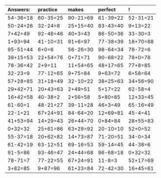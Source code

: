 | Answers: | practice | makes | perfect | ! |
| :--- | :--- | :--- | :--- | :--- |
| 54-36=18 | 60-35=25 | 90-21=69 | 61-39=22 | 52-31=21 | 
| 50-24=26 | 32-24=8 | 25+15=40 | 83-43=40 | 9+13=22 | 
| 7+42=49 | 92-46=46 | 40+3=43 | 86-50=36 | 33-30=3 | 
| 1+93=94 | 41-10=31 | 91+6=97 | 77-38=39 | 18+70=88 | 
| 95-51=44 | 6+0=6 | 56-26=30 | 98-64=34 | 78-72=6 | 
| 38+15=53 | 22+54=76 | 0+71=71 | 90-68=22 | 78+0=78 | 
| 78-36=42 | 2+9=11 | 11+54=65 | 48+17=65 | 77+8=85 | 
| 32-23=9 | 77-12=65 | 9+75=84 | 9+63=72 | 6+58=64 | 
| 57+28=85 | 31+18=49 | 32-10=22 | 38+25=63 | 34+56=90 | 
| 29+42=71 | 20+43=63 | 2+49=51 | 5+17=22 | 62-58=4 | 
| 16+42=58 | 40-38=2 | 2+56=58 | 5+80=85 | 12+33=45 | 
| 61-60=1 | 48-21=27 | 39-11=28 | 46+3=49 | 65-16=49 | 
| 22-1=21 | 67+24=91 | 84-64=20 | 12+69=81 | 45-4=41 | 
| 41+53=94 | 14+29=43 | 26+44=70 | 0+84=84 | 28+55=83 | 
| 0+32=32 | 25+61=86 | 63+29=92 | 20-10=10 | 52+0=52 | 
| 55-37=18 | 20+62=82 | 14+73=87 | 71-20=51 | 34-0=34 | 
| 61-42=19 | 63-12=51 | 69-16=53 | 59-14=45 | 44-38=6 | 
| 91-5=86 | 93-46=47 | 24+44=68 | 86-68=18 | 0+32=32 | 
| 78-71=7 | 77-22=55 | 67+24=91 | 11-8=3 | 52+17=69 | 
| 3+82=85 | 9+87=96 | 61+23=84 | 72-42=30 | 16+45=61 | 
